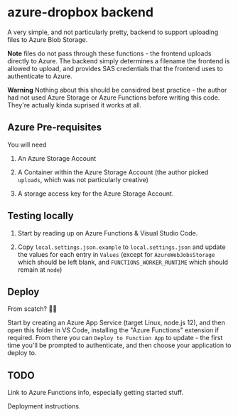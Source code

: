 # azure-dropbox backend

A very simple, and not particularly pretty, backend to support uploading files to Azure Blob Storage.

**Note** files do not pass through these functions - the frontend uploads directly to Azure. The backend simply determines a filename the frontend is allowed to upload, and provides SAS credentials that the frontend uses to authenticate to Azure.

**Warning** Nothing about this should be considred best practice - the author had not used Azure Storage or Azure Functions before writing this code. They're actually kinda suprised it works at all.

## Azure Pre-requisites

You will need

1. An Azure Storage Account

2. A Container within the Azure Storage Account (the author picked `uploads`, which was not particularly creative)

3. A storage access key for the Azure Storage Account.

## Testing locally

1. Start by reading up on Azure Functions & Visual Studio Code.

2. Copy `local.settings.json.example` to `local.settings.json` and update the values for each entry in `Values` (except for `AzureWebJobsStorage` which should be left blank, and `FUNCTIONS_WORKER_RUNTIME` which should remain at `node`)

## Deploy

From scatch? 🤷🏻

Start by creating an Azure App Service (target Linux, node.js 12), and then open this folder in VS Code, installing the "Azure Functions" extension if required. From there you can `Deploy to Function App` to update - the first time you'll be prompted to authenticate, and then choose your application to deploy to.

## TODO

Link to Azure Functions info, especially getting started stuff.

Deployment instructions.
